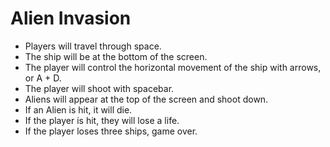 # Alien Invasion

- Players will travel through space.
- The ship will be at the bottom of the screen. 
- The player will control the horizontal movement of the ship with arrows, or A + D. 
- The player will shoot with spacebar.
- Aliens will appear at the top of the screen and shoot down.  
- If an Alien is hit, it will die. 
- If the player is hit, they will lose a life. 
- If the player loses three ships, game over. 